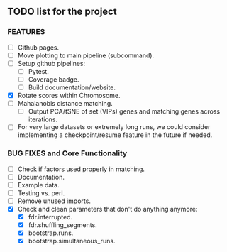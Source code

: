 ## TODO list for the project

### FEATURES
- [ ] Github pages.
- [ ] Move plotting to main pipeline (subcommand).
- [ ] Setup github pipelines:
	- [ ] Pytest.
	- [ ] Coverage badge.
	- [ ] Build documentation/website.
- [x] Rotate scores within Chromosome.
- [ ] Mahalanobis distance matching.
	- [ ] Output PCA/tSNE of set (VIPs) genes and matching genes across iterations.
- [ ] For very large datasets or extremely long runs, we could consider implementing a checkpoint/resume feature in the future if needed.

### BUG FIXES and Core Functionality
- [ ] Check if factors used properly in matching.
- [ ] Documentation.
- [ ] Example data.
- [ ] Testing vs. perl.
- [ ] Remove unused imports.
- [x] Check and clean parameters that don't do anything anymore:
	- [x] fdr.interrupted.
	- [x] fdr.shuffling_segments.
	- [x] bootstrap.runs.
	- [x] bootstrap.simultaneous_runs.